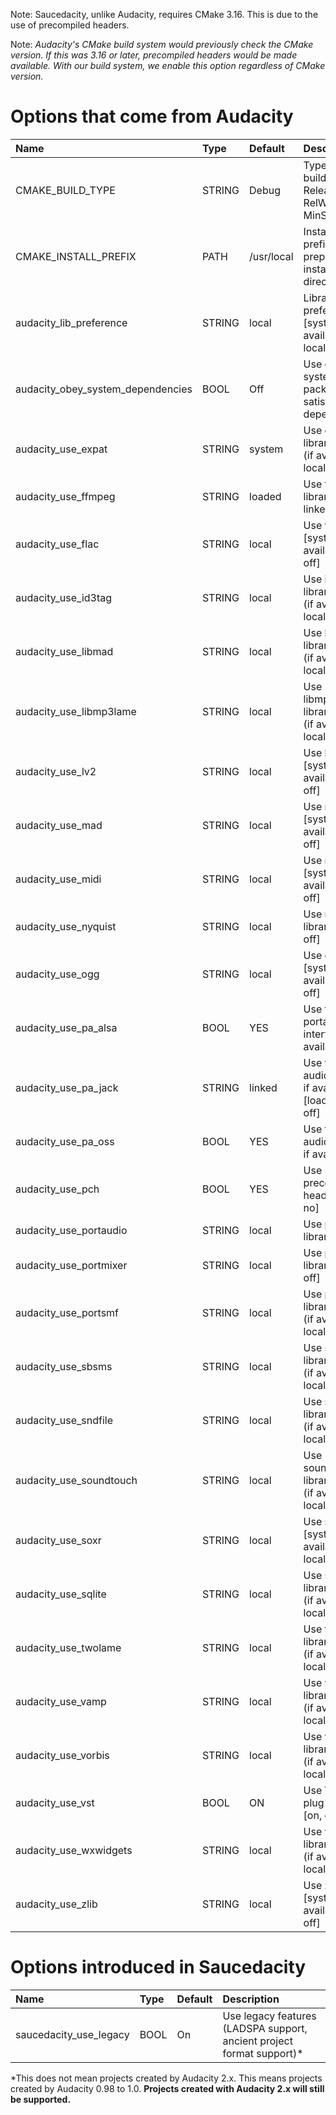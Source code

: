 Note: Saucedacity, unlike Audacity, requires CMake 3.16. This is due to the use of precompiled headers.

Note: _Audacity's CMake build system would previously check the CMake version. If this was 3.16 or later, precompiled headers would
be made available. With our build system, we enable this option regardless of CMake version._

# Options that come from Audacity

| Name                              | Type   | Default    | Description                                                            |
| :-------------------------------- | :----- | :--------- | :--------------------------------------------------------------------- |
| CMAKE_BUILD_TYPE                  | STRING | Debug      | Type of the build: Debug, Release, RelWithDebInfo, MinSizeRel          |
| CMAKE_INSTALL_PREFIX              | PATH   | /usr/local | Install path prefix, prepended onto install directories.               |
| audacity_lib_preference           | STRING | local      | Library preference [system (if available), local]                      |
| audacity_obey_system_dependencies | BOOL   | Off        | Use only system packages to satisfy dependencies                       |
| audacity_use_expat                | STRING | system     | Use expat library [system (if available), local, off]                  |
| audacity_use_ffmpeg               | STRING | loaded     | Use ffmpeg library [loaded, linked, off]                               |
| audacity_use_flac                 | STRING | local      | Use flac library [system (if available), local, off]                   |
| audacity_use_id3tag               | STRING | local      | Use id3tag library [system (if available), local, off]                 |
| audacity_use_libmad               | STRING | local      | Use libmad library [system (if available), local, off]                 |
| audacity_use_libmp3lame           | STRING | local      | Use libmp3lame library [system (if available), local, off]             |
| audacity_use_lv2                  | STRING | local      | Use lv2 library [system (if available), local, off]                    |
| audacity_use_mad                  | STRING | local      | Use mad library [system (if available), local, off]                    |
| audacity_use_midi                 | STRING | local      | Use midi library [system (if available), local, off]                   |
| audacity_use_nyquist              | STRING | local      | Use nyquist library [local, off]                                       |
| audacity_use_ogg                  | STRING | local      | Use ogg library [system (if available), local, off]                    |
| audacity_use_pa_alsa              | BOOL   | YES        | Use the portaudio ALSA interface if available                          |
| audacity_use_pa_jack              | STRING | linked     | Use the JACK audio interface if available [loaded, linked, off]        |
| audacity_use_pa_oss               | BOOL   | YES        | Use the OSS audio interface if available                               |
| audacity_use_pch                  | BOOL   | YES        | Use precompiled headers [yes, no]                                      |
| audacity_use_portaudio            | STRING | local      | Use portaudio library [local]                                          |
| audacity_use_portmixer            | STRING | local      | Use portmixer library [local, off]                                     |
| audacity_use_portsmf              | STRING | local      | Use portsmf library [system (if available), local, off]                |
| audacity_use_sbsms                | STRING | local      | Use sbsms library [system (if available), local, off]                  |
| audacity_use_sndfile              | STRING | local      | Use sndfile library [system (if available), local]                     |
| audacity_use_soundtouch           | STRING | local      | Use soundtouch library [system (if available), local, off]             |
| audacity_use_soxr                 | STRING | local      | Use soxr library [system (if available), local]                        |
| audacity_use_sqlite               | STRING | local      | Use sqlite library [system (if available), local]                      |
| audacity_use_twolame              | STRING | local      | Use twolame library [system (if available), local, off]                |
| audacity_use_vamp                 | STRING | local      | Use vamp library [system (if available), local, off]                   |
| audacity_use_vorbis               | STRING | local      | Use vorbis library [system (if available), local, off]                 |
| audacity_use_vst                  | BOOL   | ON         | Use VST2 plug-in support [on, off]                                     |
| audacity_use_wxwidgets            | STRING | local      | Use wxwidgets library [system (if available), local, off]              |
| audacity_use_zlib                 | STRING | local      | Use zlib library [system (if available), local, off]                   |

# Options introduced in Saucedacity

| Name                              | Type   | Default    | Description                                                            |
| :-------------------------------- | :----- | :--------- | :--------------------------------------------------------------------- |
| saucedacity_use_legacy            | BOOL   | On         | Use legacy features (LADSPA support, ancient project format support)*  |

*This does not mean projects created by Audacity 2.x. This means projects created by Audacity 0.98 to 1.0. **Projects created
with Audacity 2.x will still be supported.**

